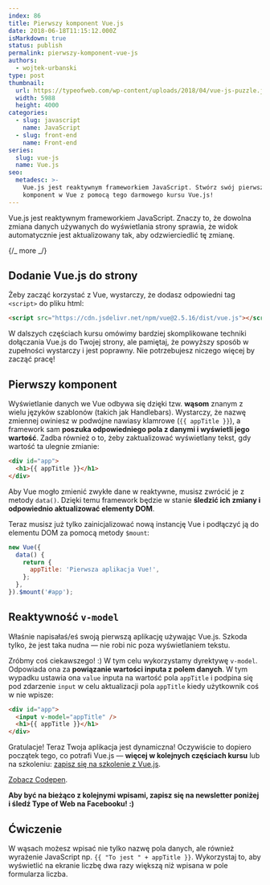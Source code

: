 ```yaml
---
index: 86
title: Pierwszy komponent Vue.js
date: 2018-06-18T11:15:12.000Z
isMarkdown: true
status: publish
permalink: pierwszy-komponent-vue-js
authors:
  - wojtek-urbanski
type: post
thumbnail:
  url: https://typeofweb.com/wp-content/uploads/2018/04/vue-js-puzzle.jpg
  width: 5988
  height: 4000
categories:
  - slug: javascript
    name: JavaScript
  - slug: front-end
    name: Front-end
series:
  slug: vue-js
  name: Vue.js
seo:
  metadesc: >-
    Vue.js jest reaktywnym frameworkiem JavaScript. Stwórz swój pierwszy
    komponent w Vue z pomocą tego darmowego kursu Vue.js!
---
```


Vue.js jest reaktywnym frameworkiem JavaScript. Znaczy to, że dowolna zmiana danych używanych do wyświetlania strony sprawia, że widok automatycznie jest aktualizowany tak, aby odzwierciedlić tę zmianę.

{/_ more _/}

## Dodanie Vue.js do strony

Żeby zacząć korzystać z Vue, wystarczy, że dodasz odpowiedni tag `<script>` do pliku html:

```html
<script src="https://cdn.jsdelivr.net/npm/vue@2.5.16/dist/vue.js"></script>
```

W dalszych częściach kursu omówimy bardziej skomplikowane techniki dołączania Vue.js do Twojej strony, ale pamiętaj, że powyższy sposób w zupełności wystarczy i jest poprawny. Nie potrzebujesz niczego więcej by zacząć pracę!

## Pierwszy komponent

Wyświetlanie danych we Vue odbywa się dzięki tzw. **wąsom** znanym z wielu języków szablonów (takich jak Handlebars). Wystarczy, że nazwę zmiennej owiniesz w podwójne nawiasy klamrowe (`{{ appTitle }}`), a framework sam **poszuka odpowiedniego pola z danymi i wyświetli jego wartość**. Zadba również o to, żeby zaktualizować wyświetlany tekst, gdy wartość ta ulegnie zmianie:

```html
<div id="app">
  <h1>{{ appTitle }}</h1>
</div>
```

Aby Vue mogło zmienić zwykłe dane w reaktywne, musisz zwrócić je z metody `data()`. Dzięki temu framework będzie w stanie **śledzić ich zmiany i odpowiednio aktualizować elementy DOM**.

Teraz musisz już tylko zainicjalizować nową instancję Vue i podłączyć ją do elementu DOM za pomocą metody `$mount`:

```javascript
new Vue({
  data() {
    return {
      appTitle: 'Pierwsza aplikacja Vue!',
    };
  },
}).$mount('#app');
```

## Reaktywność `v-model`

Właśnie napisałaś/eś swoją pierwszą aplikację używając Vue.js. Szkoda tylko, że jest taka nudna — nie robi nic poza wyświetlaniem tekstu.

Zróbmy coś ciekawszego! :) W tym celu wykorzystamy dyrektywę `v-model`. Odpowiada ona za **powiązanie wartości inputa z polem danych**. W tym wypadku ustawia ona `value` inputa na wartość pola `appTitle` i podpina się pod zdarzenie `input` w celu aktualizacji pola `appTitle` kiedy użytkownik coś w nie wpisze:

```html
<div id="app">
  <input v-model="appTitle" />
  <h1>{{ appTitle }}</h1>
</div>
```

Gratulacje! Teraz Twoja aplikacja jest dynamiczna! Oczywiście to dopiero początek tego, co potrafi Vue.js — **więcej w kolejnych częściach kursu** lub na szkoleniu: <a href="https://szkolenia.typeofweb.com/" target="_blank">zapisz się na szkolenie z Vue.js</a>.

<CodepenWidget height="400" themeId="0" slugHash="RMJPoK" defaultTab="html,result" user="wojtiku" embedVersion="2">
<a href="http://codepen.io/wojtiku/pen/RMJPoK/">Zobacz Codepen</a>.
</CodepenWidget>

**Aby być na bieżąco z kolejnymi wpisami, zapisz się na newsletter poniżej i śledź Type of Web na Facebooku! :)**

<NewsletterForm />
<FacebookPageWidget />

## Ćwiczenie

W wąsach możesz wpisać nie tylko nazwę pola danych, ale również wyrażenie JavaScript np. `{{ "To jest " + appTitle }}`. Wykorzystaj to, aby wyświetlić na ekranie liczbę dwa razy większą niż wpisana w pole formularza liczba.
